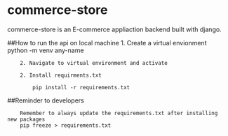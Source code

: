 # commerce-store
commerce-store is an E-commerce appliaction backend built with django.

  ##How to run the api on local machine
        1. Create a virtual envionment
             python -m venv any-name

        2. Navigate to virtual environment and activate

        2. Install requirments.txt

            pip install -r requirements.txt

##Reminder to developers

        Remember to always update the requirements.txt after installing new packages 
        pip freeze > requirements.txt
